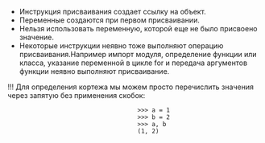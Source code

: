  - Инструкция присваивания создает ссылку на объект.
 - Переменные создаются при первом присваивании.
 - Нельзя использовать переменную, которой еще не было присвоено значение.
 - Некоторые инструкции неявно тоже выполняют операцию присваивания.Например импорт модуля, определение функции или     класса, указание переменной в цикле for и передача аргументов функции неявно выполняют присваивание.

 !!! Для определения кортежа мы можем просто перечислить значения через запятую без применения скобок:

                                        >>> a = 1
                                        >>> b = 2
                                        >>> a, b
                                        (1, 2)

